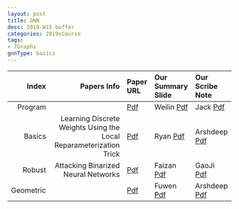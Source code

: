 ```yaml
---
layout: post
title: GNN   
desc: 2019-W15 buffer
categories: 2019sCourse
tags:
- 7Graphs
gnnType: basics
---
```


| Index | Papers Info | Paper URL| Our Summary Slide |Our Scribe Note |
| -----: | -------------------------------: | :----- | :----- | :----- | 
| Program |      | [Pdf]() | Weilin [Pdf]() | Jack [Pdf]() | 
| Basics |   Learning Discrete Weights Using the Local Reparameterization Trick   | [Pdf]() | Ryan [Pdf]() | Arshdeep [Pdf]() | 
| Robust |   Attacking Binarized Neural Networks  | [Pdf]() | Faizan [Pdf]() | GaoJi [Pdf]() | 
| Geometric |      | [Pdf]() | Fuwen [Pdf]() | Arshdeep [Pdf]() | 

